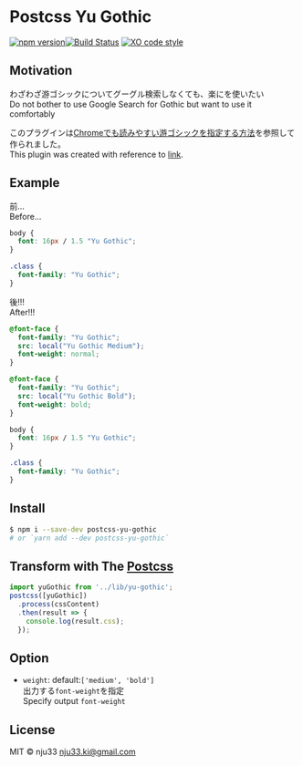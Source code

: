 # Postcss Yu Gothic

[![npm version](https://badge.fury.io/js/postcss-yu-gothic.svg)](https://badge.fury.io/js/postcss-yu-gothic)[![Build Status](https://travis-ci.org/nju33/postcss-yu-gothic.svg?branch=master)](https://travis-ci.org/nju33/postcss-yu-gothic)
[![XO code style](https://img.shields.io/badge/code_style-XO-5ed9c7.svg)](https://github.com/sindresorhus/xo)

## Motivation

わざわざ游ゴシックについてグーグル検索しなくても、楽にを使いたい  
Do not bother to use Google Search for Gothic but want to use it comfortably

このプラグインは[Chromeでも読みやすい游ゴシックを指定する方法](http://qiita.com/RinoTsuka/items/1e7b3ca1325e704bbc41)を参照して作られました。  
This plugin was created with reference to [link](http://qiita.com/RinoTsuka/items/1e7b3ca1325e704bbc41).

## Example

前...  
Before...

```css
body {
  font: 16px / 1.5 "Yu Gothic";
}

.class {
  font-family: "Yu Gothic";
}


```

後!!!  
After!!!

```css
@font-face {
  font-family: "Yu Gothic";
  src: local("Yu Gothic Medium");
  font-weight: normal;
}

@font-face {
  font-family: "Yu Gothic";
  src: local("Yu Gothic Bold");
  font-weight: bold;
}

body {
  font: 16px / 1.5 "Yu Gothic";
}

.class {
  font-family: "Yu Gothic";
}

```

## Install

```bash
$ npm i --save-dev postcss-yu-gothic
# or `yarn add --dev postcss-yu-gothic`
```

## Transform with The [Postcss](https://github.com/postcss/postcss)

```js
import yuGothic from '../lib/yu-gothic';
postcss([yuGothic])
  .process(cssContent)
  .then(result => {
    console.log(result.css);
  });

```

## Option

- `weight`: default:`['medium', 'bold']`  
  出力する`font-weight`を指定  
  Specify output `font-weight`

## License

MIT © nju33 <nju33.ki@gmail.com>
